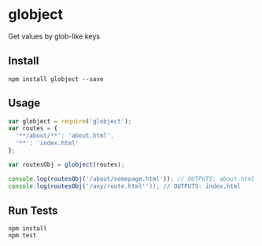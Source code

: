 # globject

Get values by glob-like keys

## Install

```
npm install globject --save
```

## Usage

```js
var globject = require('globject');
var routes = {
  '**/about/**': 'about.html',
  '**': 'index.html'
};

var routesObj = globject(routes);

console.log(routesObj('/about/somepage.html')); // OUTPUTS: about.html
console.log(routesObj('/any/route.html'')); // OUTPUTS: index.html
```

## Run Tests

```
npm install
npm test
```